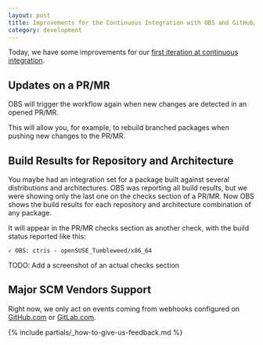 ```yaml
---
layout: post
title: Improvements for the Continuous Integration with OBS and GitHub/GitLab
category: development
---
```


Today, we have some improvements for our [first iteration at continuous integration](https://openbuildservice.org/2021/05/31/scm-integration/).

## Updates on a PR/MR

OBS will trigger the workflow again when new changes are detected in an opened PR/MR.

This will allow you, for example, to rebuild branched packages when pushing new changes to the PR/MR.

## Build Results for Repository and Architecture

You maybe had an integration set for a package built against several distributions and architectures. OBS was reporting all build results, but we were showing only the last one on the checks section of a PR/MR. Now OBS shows the build results for each repository and architecture combination of any package.

It will appear in the PR/MR checks section as another check, with the build status reported like this:

	✓ OBS: ctris - openSUSE_Tumbleweed/x86_64
	
TODO: Add a screenshot of an actual checks section

## Major SCM Vendors Support

Right now, we only act on events coming from webhooks configured on [GitHub.com](https://github.com) or [GitLab.com](https://gitlab.com).

{% include partials/_how-to-give-us-feedback.md %}
